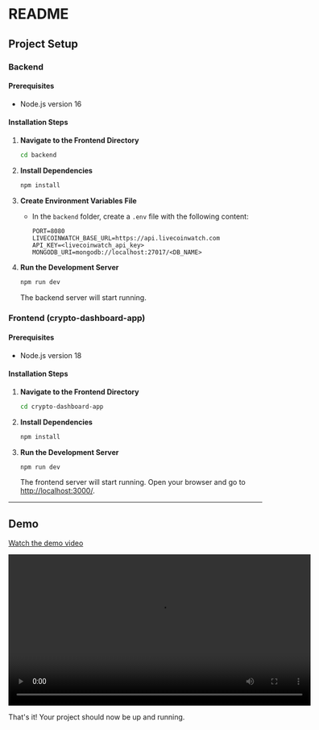# README

## Project Setup

### Backend

#### Prerequisites
- Node.js version 16

#### Installation Steps

1. **Navigate to the Frontend Directory**
    ```sh
    cd backend
    ```

2. **Install Dependencies**
    ```sh
    npm install
    ```

3. **Create Environment Variables File**
    - In the `backend` folder, create a `.env` file with the following content:
      ```env
      PORT=8080
      LIVECOINWATCH_BASE_URL=https://api.livecoinwatch.com
      API_KEY=<livecoinwatch_api_key>
      MONGODB_URI=mongodb://localhost:27017/<DB_NAME>
      ```

4. **Run the Development Server**
    ```sh
    npm run dev
    ```

    The backend server will start running.

### Frontend (crypto-dashboard-app)

#### Prerequisites
- Node.js version 18

#### Installation Steps

1. **Navigate to the Frontend Directory**
    ```sh
    cd crypto-dashboard-app
    ```

2. **Install Dependencies**
    ```sh
    npm install
    ```

3. **Run the Development Server**
    ```sh
    npm run dev
    ```

    The frontend server will start running. Open your browser and go to [http://localhost:3000/](http://localhost:3000/).

---

## Demo

[Watch the demo video](videos/demo.mp4)


<video width="600" controls>
  <source src="videos/demo.mp4" type="video/mp4">
  Your browser does not support the video tag.
</video>

That's it! Your project should now be up and running.